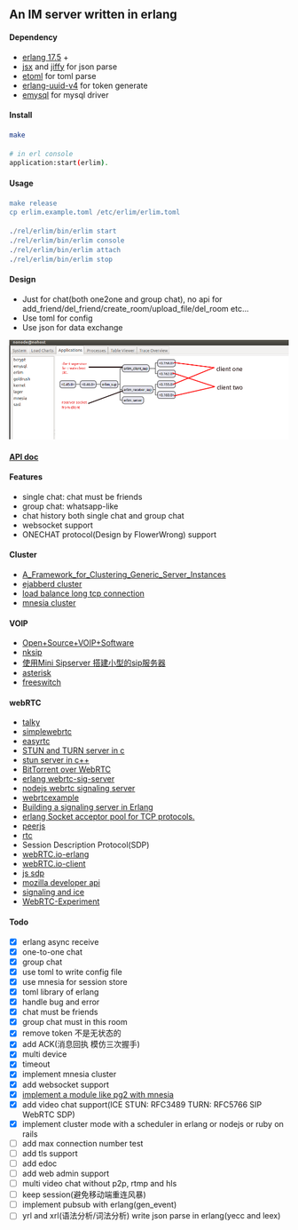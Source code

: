## An IM server written in erlang

#### Dependency

* [erlang 17.5](http://www.erlang.org/) +
* [jsx](https://github.com/talentdeficit/jsx) and [jiffy](https://github.com/davisp/jiffy) for json parse
* [etoml](https://github.com/kalta/etoml) for toml parse
* [erlang-uuid-v4](https://github.com/afiskon/erlang-uuid-v4) for token generate
* [emysql](https://github.com/Eonblast/Emysql) for mysql driver

#### Install

```bash
make

# in erl console
application:start(erlim).
```

#### Usage

```erlang
make release
cp erlim.example.toml /etc/erlim/erlim.toml

./rel/erlim/bin/erlim start
./rel/erlim/bin/erlim console
./rel/erlim/bin/erlim attach
./rel/erlim/bin/erlim stop
```

#### Design

* Just for chat(both one2one and group chat), no api for add_friend/del_friend/create_room/upload_file/del_room etc...
* Use toml for config
* Use json for data exchange

![structure of erlim](https://raw.githubusercontent.com/FlowerWrong/erlim/master/api/erlim_structure.png)

#### [API doc](https://github.com/FlowerWrong/erlim/tree/master/api)

#### Features

* single chat: chat must be friends
* group chat: whatsapp-like
* chat history both single chat and group chat
* websocket support
* ONECHAT protocol(Design by FlowerWrong) support

#### Cluster

* [A_Framework_for_Clustering_Generic_Server_Instances](https://erlangcentral.org/wiki/index.php?title=A_Framework_for_Clustering_Generic_Server_Instances)
* [ejabberd cluster](https://raymii.org/s/tutorials/Set_up_a_federated_XMPP_Chat_Network_with_ejabberd.html)
* [load balance long tcp connection](http://stackoverflow.com/questions/8915959/how-do-you-load-balance-tcp-traffic)
* [mnesia cluster](http://stackoverflow.com/questions/787755/how-to-add-a-node-to-an-mnesia-cluster)

#### VOIP

* [Open+Source+VOIP+Software](http://www.voip-info.org/wiki/view/Open+Source+VOIP+Software)
* [nksip](https://github.com/kalta/nksip)
* [使用Mini Sipserver 搭建小型的sip服务器](http://blog.csdn.net/cazicaquw/article/details/7345327)
* [asterisk](http://www.asterisk.org/downloads/source-code)
* [freeswitch](https://freeswitch.org/)

#### webRTC

* [talky](https://talky.io/)
* [simplewebrtc](http://simplewebrtc.com/)
* [easyrtc](https://easyrtc.com)
* [STUN and TURN server in c](https://github.com/otalk/restund/tree/master/docs)
* [stun server in c++](http://www.stunprotocol.org/)
* [BitTorrent over WebRTC](https://github.com/feross/webtorrent/)
* [erlang webrtc-sig-server](https://github.com/mlodzianck/webrtc-sig-server)
* [nodejs webrtc signaling server](https://github.com/LingyuCoder/SkyRTC)
* [webrtcexample](https://github.com/fycth/webrtcexample)
* [Building a signaling server in Erlang](https://www.packtpub.com/packtlib/book/Application-Development/9781783284450/1/ch01lvl1sec09/Building%20a%20signaling%20server%20in%20Erlang)
* [erlang Socket acceptor pool for TCP protocols.](https://github.com/ninenines/ranch)
* [peerjs](http://peerjs.com/)
* [rtc](http://rtc.io/)
* Session Description Protocol(SDP)
* [webRTC.io-erlang](https://github.com/cavedweller/webRTC.io-erlang/blob/master/src/webRTCio_server.erl)
* [webRTC.io-client](https://github.com/webRTC-io/webrtc.io-client/blob/master/lib/webrtc.io.js)
* [js sdp](http://fisheye.igniterealtime.org/browse/openfire/trunk/src/plugins/jitsivideobridge/src/js/webrtc.sdp.js?r=13852)
* [mozilla developer api](https://developer.mozilla.org/en-US/docs/Web/API/RTCSessionDescription/sdp)
* [signaling and ice](http://segmentfault.com/a/1190000000439103)
* [WebRTC-Experiment](https://github.com/muaz-khan/WebRTC-Experiment)

#### Todo

- [x] erlang async receive
- [x] one-to-one chat
- [x] group chat
- [x] use toml to write config file
- [x] use mnesia for session store
- [x] toml library of erlang
- [x] handle bug and error
- [x] chat must be friends
- [x] group chat must in this room
- [x] remove token 不是无状态的
- [x] add ACK(消息回执 模仿三次握手)
- [x] multi device
- [x] timeout
- [x] implement mnesia cluster
- [x] add websocket support
- [x] [implement a module like pg2 with mnesia](https://github.com/erlang/otp/blob/maint/lib/kernel/src/pg2.erl)
- [x] add video chat support(ICE  STUN: RFC3489  TURN: RFC5766  SIP  WebRTC SDP)
- [x] implement cluster mode with a scheduler in erlang or nodejs or ruby on rails
- [ ] add max connection number test
- [ ] add tls support
- [ ] add edoc
- [ ] add web admin support
- [ ] multi video chat without p2p, rtmp and hls
- [ ] keep session(避免移动端重连风暴)
- [ ] implement pubsub with erlang(gen_event)
- [ ] yrl and xrl(语法分析/词法分析) write json parse in erlang(yecc and leex)

